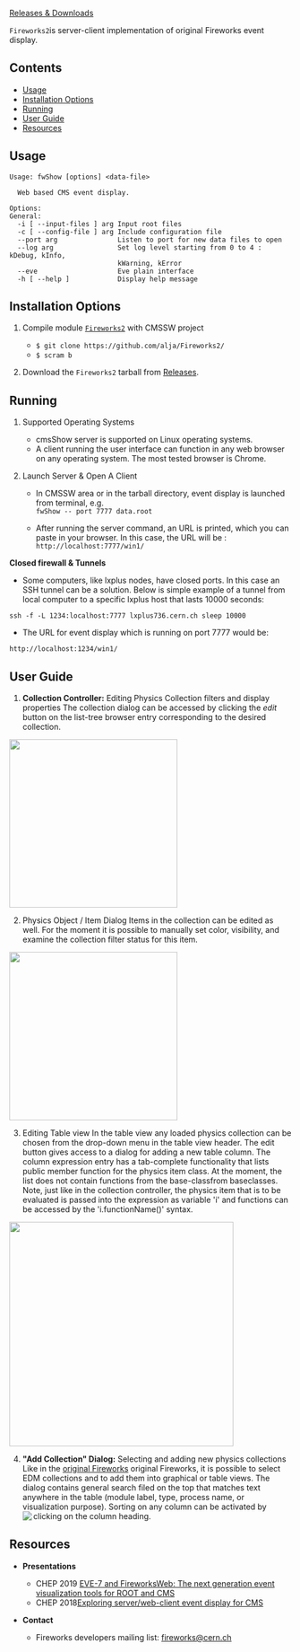 ﻿

[Releases & Downloads](https://github.com/alja/Fireworks2/releases)

`Fireworks2`is server-client implementation of original Fireworks event display.

<!-- START doctoc generated TOC please keep comment here to allow auto update -->
<!-- DON'T EDIT THIS SECTION, INSTEAD RE-RUN doctoc TO UPDATE -->
## Contents

- [Usage](#usage)
- [Installation Options](#installation-options)
- [Running](#running)
- [User Guide](#user-guide)
- [Resources](#resources)

<!-- END doctoc generated TOC please keep comment here to allow auto update -->

**Usage**
---

```
Usage: fwShow [options] <data-file>

  Web based CMS event display.

Options:
General:
  -i [ --input-files ] arg Input root files
  -c [ --config-file ] arg Include configuration file
  --port arg               Listen to port for new data files to open
  --log arg                Set log level starting from 0 to 4 : kDebug, kInfo,
                           kWarning, kError
  --eve                    Eve plain interface
  -h [ --help ]            Display help message
```

**Installation Options**
---

1. Compile module [`Fireworks2`](https://github.com/alja/Fireworks2/) with CMSSW project
    + `$ git clone https://github.com/alja/Fireworks2/`
    + `$ scram b`

2. Download the `Fireworks2` tarball from [Releases](https://github.com/alja/Fireworks2/releases).


**Running**
---

1. Supported Operating Systems

    + cmsShow server is supported on Linux operating systems.
    + A client running the user interface can function in any web browser on any operating system. The most tested browser is Chrome.

2. Launch Server & Open A Client
    + In CMSSW area or in the tarball directory, event display is launched from terminal, e.g.  
     `fwShow -- port 7777 data.root`

   + After running the server command, an URL is printed, which you can paste in your browser. In this case, the URL will be :
 `http://localhost:7777/win1/`

**Closed firewall & Tunnels**

   + Some computers, like lxplus nodes, have closed ports. In this case an SSH tunnel can be a solution. Below is simple example of a tunnel from local computer to a specific lxplus host that lasts 10000 seconds:
   
   ```
   ssh -f -L 1234:localhost:7777 lxplus736.cern.ch sleep 10000
   ```

   + The URL for event display which is running on port 7777 would be:
  ```
  http://localhost:1234/win1/
  ```


**User Guide**
---

1. **Collection Controller:** Editing Physics Collection filters and display properties
The collection dialog can be accessed by clicking the *edit* button on the list-tree browser entry corresponding to the desired collection.

<img src="https://gist.githubusercontent.com/alja/2b7656a65bf8e78a26f1f7e93cbd5282/raw/c4e2f44aad37b707b8a493ee47a75f708666f275/edit-collection.png" width="300">

2. Physics Object / Item Dialog
Items in the collection can be edited as well. For the moment it is possible to manually set color, visibility, and examine the collection filter status for this item.

<img src="https://gist.githubusercontent.com/alja/2b7656a65bf8e78a26f1f7e93cbd5282/raw/7ca1b2512e3f7570d8d3ccc2789c8411d5d82ad2/edit-item.png" width="300">

3. Editing Table view
In the table view any loaded physics collection can be chosen from the drop-down menu in the table view header. The edit button gives access to a dialog for adding a new table column. The column expression entry has a tab-complete functionality that lists public member function for the physics item class. At the moment, the list does not contain functions from the base-classfrom baseclasses.  Note, just like in the collection controller, the physics item that is to be evaluated is passed into the expression as variable 'i' and functions can be accessed by the 'i.functionName()' syntax.

<img src="https://gist.githubusercontent.com/alja/2b7656a65bf8e78a26f1f7e93cbd5282/raw/812c53e5cd0f01c5e164f48a6f1103e81a1726ea/edit-table.png" width="400" align="center">

4. **"Add Collection" Dialog:** Selecting and adding new physics collections
Like in the [original Fireworks](https://twiki.cern.ch/twiki/bin/view/CMSPublic/WorkBookFireworks) original Fireworks, it is possible to select EDM collections and to add them into graphical or table views. The dialog contains general search filed on the top that matches text anywhere in the table (module label, type, process name, or visualization purpose). Sorting on any column can be activated by clicking on the column heading.<img src="https://gist.githubusercontent.com/alja/2b7656a65bf8e78a26f1f7e93cbd5282/raw/4b4f64e23042125141b9524f5c4022427669655c/add-collection.png" align="left">


**Resources**
---

+ **Presentations**
  + CHEP 2019 [ EVE-7 and FireworksWeb: The next generation event visualization tools for ROOT and CMS](https://indico.cern.ch/event/773049/contributions/3474840/) 
  +  CHEP 2018[Exploring server/web-client event display for CMS](https://indico.cern.ch/event/587955/contributions/2938069/)
  

+ **Contact**  
  + Fireworks developers mailing list:  fireworks@cern.ch

